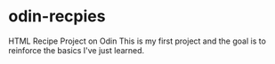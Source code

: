 # odin-recpies
HTML Recipe Project on Odin
This is my first project and the goal is to reinforce the basics I've just learned.
